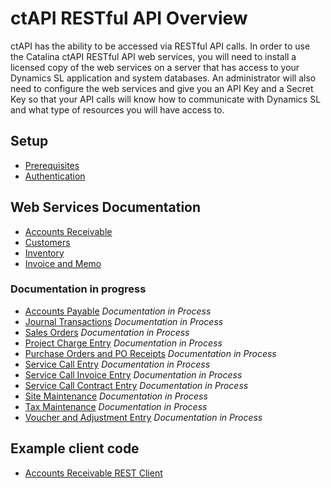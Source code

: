ctAPI RESTful API Overview
=======
ctAPI has the ability to be accessed via RESTful API calls.  In order to use the Catalina ctAPI RESTful API web services, you will need to install a licensed copy of the web services on a server that has access to your Dynamics SL application and system databases.  An administrator will also need to configure the web services and give you an API Key and a Secret Key so that your API calls will know how to communicate with Dynamics SL and what type of resources you will have access to.

## Setup
* [Prerequisites](https://github.com/CatalinaTechnology/ctDynamicsSL/wiki/ctAPI-RESTful-API-Overview#prerequisites)
* [Authentication](https://github.com/CatalinaTechnology/ctDynamicsSL/wiki/ctAPI-RESTful-API-Overview#authentication-for-ctdynamicssl-requires-the-following)

## Web Services Documentation
* [Accounts Receivable](https://github.com/CatalinaTechnology/ctDynamicsSL/wiki/Accounts-Receivable-RESTful-API-Web-Service)
* [Customers](https://github.com/CatalinaTechnology/ctAPI/wiki/Customers-RESTful-API-Web-Service)
* [Inventory](https://github.com/CatalinaTechnology/ctDynamicsSL/wiki/Inventory-RESTful-API-Web-Service)
* [Invoice and Memo](https://github.com/CatalinaTechnology/ctAPI/wiki/Invoice-and-Memo-RESTful-API-Web-Service)

### Documentation in progress
* [Accounts Payable](https://github.com/CatalinaTechnology/ctDynamicsSL/wiki/Accounts-Payable-RESTful-API-Web-Service) *Documentation in Process*
* [Journal Transactions]() *Documentation in Process*
* [Sales Orders]() *Documentation in Process*
* [Project Charge Entry]() *Documentation in Process*
* [Purchase Orders and PO Receipts]() *Documentation in Process*
* [Service Call Entry]() *Documentation in Process*
* [Service Call Invoice Entry]() *Documentation in Process*
* [Service Call Contract Entry]() *Documentation in Process*
* [Site Maintenance]() *Documentation in Process*
* [Tax Maintenance]() *Documentation in Process*
* [Voucher and Adjustment Entry]() *Documentation in Process*

## Example client code
* [Accounts Receivable REST Client](https://github.com/CatalinaTechnology/ctAPI/tree/master/REST/Examples/accountsReceivableRESTClient)
 


